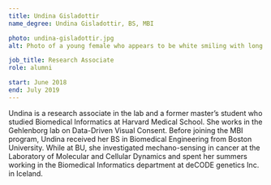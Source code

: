 ```yaml
---
title: Undina Gisladottir
name_degree: Undina Gisladottir, BS, MBI

photo: undina-gisladottir.jpg
alt: Photo of a young female who appears to be white smiling with long straight blonde hair. She is wearing a high-neck short sleeve shirt, in front of a light color wooden fence.

job_title: Research Associate
role: alumni

start: June 2018
end: July 2019
---
```

Undina is a research associate in the lab and a former master’s student who studied Biomedical Informatics at Harvard Medical School. She works in the Gehlenborg lab on Data-Driven Visual Consent. Before joining the MBI program, Undina received her BS in Biomedical Engineering from Boston University. While at BU, she investigated mechano-sensing in cancer at the Laboratory of Molecular and Cellular Dynamics and spent her summers working in the Biomedical Informatics department at deCODE genetics Inc. in Iceland.
